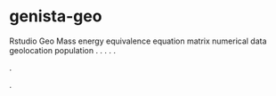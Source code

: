 # genista-geo
Rstudio Geo Mass energy equivalence equation matrix numerical data geolocation population
.
.
.
.
.




.












.
